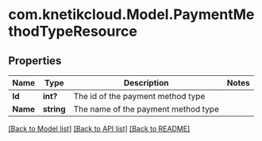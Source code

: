 # com.knetikcloud.Model.PaymentMethodTypeResource
## Properties

Name | Type | Description | Notes
------------ | ------------- | ------------- | -------------
**Id** | **int?** | The id of the payment method type | 
**Name** | **string** | The name of the payment method type | 

[[Back to Model list]](../README.md#documentation-for-models) [[Back to API list]](../README.md#documentation-for-api-endpoints) [[Back to README]](../README.md)


